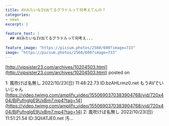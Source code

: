 ```yaml
---
title: AVみたいなIV出てるグラドルって何考えてんの？
categories:
- news
excerpt: |
  
feature_text: |
  ## AVみたいなIV出てるグラドルって何考え...
  
feature_image: "https://picsum.photos/2560/600?image=733"
image: "https://picsum.photos/2560/600?image=733"
---
```


[http://vipsister23.com/archives/10204503.html](http://vipsister23.com/archives/10204503.html)
posted on 

<!--more-->

1: 風吹けば名無し 2022/10/23(日) 11:48:22.73 ID:bzAHLrmz0.net もうAVでいいじゃん [https://video.twimg.com/amplify_video/1550690370383904768/vid/720x404/BjPufnglgE9UxBm7.mp4?tag=14](https://video.twimg.com/amplify_video/1550690370383904768/vid/720x404/BjPufnglgE9UxBm7.mp4?tag=14) 2: 風吹けば名無し 2022/10/23(日) 11:51:21.54 ID:3QIiATJE0.net 汚...
